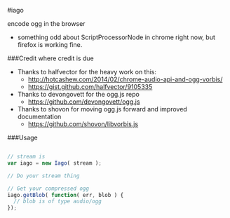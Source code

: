 #iago

encode ogg in the browser

- something odd about ScriptProcessorNode in chrome right now, but firefox is working fine.

###Credit where credit is due

- Thanks to halfvector for the heavy work on this:
  - http://hotcashew.com/2014/02/chrome-audio-api-and-ogg-vorbis/
  - https://gist.github.com/halfvector/9105335
- Thanks to devongovett for the ogg.js repo
  - https://github.com/devongovett/ogg.js
- Thanks to shovon for moving ogg.js forward and improved documentation
  - https://github.com/shovon/libvorbis.js

###Usage

```javascript

// stream is 
var iago = new Iago( stream );

// Do your stream thing

// Get your compressed ogg
iago.getBlob( function( err, blob ) {
  // blob is of type audio/ogg
});
```
